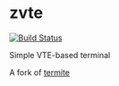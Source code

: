 # zvte

[![Build Status](https://dev.azure.com/vmedvid/zvte/_apis/build/status/medvid.zvte?branchName=master)](https://dev.azure.com/vmedvid/zvte/_build/latest?definitionId=12&branchName=master)

Simple VTE-based terminal

A fork of [termite](https://github.com/thestinger/termite)
